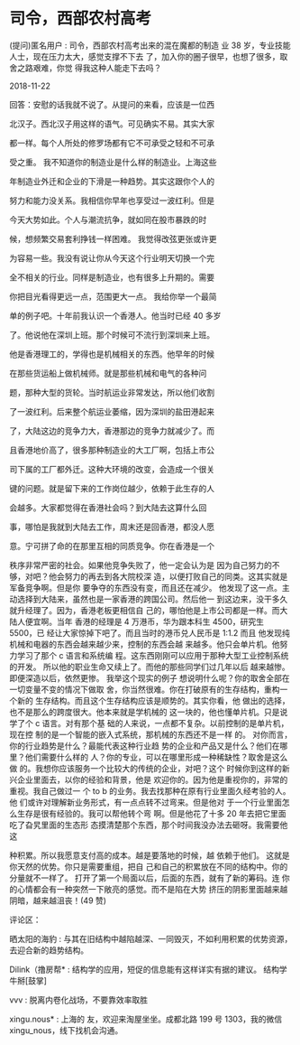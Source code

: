 # 司令，西部农村高考

(提问)匿名用户 : 司令，西部农村高考出来的混在魔都的制造 业 38 岁，专业技能人士，现在压力太大，感觉支撑不下去 了，加入你的圈子很早，也想了很多，取舍之路艰难，你觉 得我这种人能走下去吗？

2018-11-22

回答：安慰的话我就不说了。从提问的来看，应该是一位西

北汉子。西北汉子用这样的语气。可见确实不易。其实大家

都一样。每个人所处的修罗场都有它不可承受之轻和不可承

受之重。 我不知道你的制造业是什么样的制造业。上海这些

年制造业外迁和企业的下滑是一种趋势。其实这跟你个人的

努力和能力没关系。我相信你早年也享受过一波红利。但是

今天大势如此。个人与潮流抗争，就如同在股市暴跌的时

候，想频繁交易套利挣钱一样困难。 我觉得改弦更张或许更

为容易一些。我没有说让你从今天这个行业明天切换一个完

全不相关的行业。同样是制造业，也有很多上升期的。需要

你把目光看得更远一点，范围更大一点。 我给你举一个最简

单的例子吧。十年前我认识一个香港人。他当时已经 40 多岁

了。他说他在深圳上班。那个时候可不流行到深圳来上班。

他是香港理工的，学得也是机械相关的东西。他早年的时候

在那些货运船上做机械师。就是那些机械和电气的各种问

题，那种大型的货轮。当时航运业非常发达，所以他们收割

了一波红利。后来整个航运业萎缩，因为深圳的盐田港起来

了，大陆这边的竞争力大，香港那边的竞争力就减少了。而

且香港地价高了，很多那种制造业的大工厂啊，包括上市公

司下属的工厂都外迁。这种大环境的改变，会造成一个很关

键的问题。就是留下来的工作岗位越少，依赖于此生存的人

会越多。大家都觉得在香港社会吗？到大陆去这算什么回

事，哪怕是我就到大陆去工作，周末还是回香港，都没人愿

意。宁可拼了命的在那里互相的同质竞争。你在香港是一个

秩序非常严密的社会。如果他竞争失败了，他一定会认为是 因为自己努力的不够，对吧？他会努力的再去到各大院校深 造，以便打败自己的同类。这其实就是军备竞争啊。但是你 要争夺的东西没有变，而且还在减少。 他发现了这一点。主 动选择到大陆来，虽然也是一家香港的跨国公司。然后他一 到这边来，没干多久就升经理了。因为，香港老板更相信自 己的，哪怕他是上市公司都是一样。而大陆人便宜啊。当年 香港的经理是 4 万港币，华为跟本科生 4500，研究生 5500，已 经让大家惊掉下吧了。而且当时的港币兑人民币是 1:1.2 而且 他发现纯机械和电器的东西会越来越少来，控制的东西会越 来越多。他只会单片机。他努力学习了那个 c 语言和系统编 程。这东西刚刚可以应用于那种大型工业控制系统的开发。 所以他的职业生命又续上了。而他的那些同学们过几年以后 越来越惨。即便深造以后，依然更惨。 我举这个现实的例子 想说明什么呢？你的取舍全部在一切变量不变的情况下做取 舍，你当然很难。你在打破原有的生存结构，重构一个新的 生存结构。而且这个生存结构应该是顺势的。其实你看，他 做出的选择，也不是那么的跨度很大。他本来就是学机械的 这一块的，他也懂单片机。只是说学了个 c 语言。对有那个基 础的人来说，一点都不复杂。以前控制的是单片机，现在控 制的是一个智能的嵌入式系统，那机械的东西还不是一样 的。 对你而言，你的行业趋势是什么？最能代表这种行业趋 势的企业和产品又是什么？他们在哪里？他们需要什么样的 人？你的专业，可以在哪里形成一种稀缺性？取舍是这么做 的。我想你应该服务一个比较大的传统的企业，对吧？这个 时候你到这样的新兴企业里面去，以你的经验和背景，他是 欢迎你的。因为他是重视你的，非常的重视。我自己做过一 个 to b 的业务。我去找那种在原有行业里面久经考验的人。他 们或许对理解新业务形式，有一点点转不过弯来。但是他对 于一个行业里面怎么生存是很有经验的。我可以帮他转个弯 啊。但是他花了十多 20 年去把它里面吃了旮旯里面的生态形 态摸清楚那个东西，那个时间我没办法去砸呀。我需要他这

种积累。所以我愿意支付高的成本。越是要落地的时候，越 依赖于他们。 这就是你天然的优势。你只是需要重组，把自 己和自己的积累放在不同的结构中。你的分量就不一样了。 打开了第一个局面以后，后面的东西，就有了新的筹码。连 你的心情都会有一种突然一下敞亮的感觉。而不是陷在大势 挤压的阴影里面越来越阴暗，越来越沮丧！(49 赞)

评论区：

晒太阳的海豹 : 与其在旧结构中越陷越深、一同毁灭，不如利用积累的优势资源，去迎合新的趋势结构。

Dilink（撸房帮* : 结构学的应用，短促的信息能有这样详实有据的建议。 结构学牛掰[鼓掌]

vvv : 脱离内卷化战场，不要靠效率取胜

xingu.nous* : 上海的 友，欢迎来淘屋坐坐。成都北路 199 号 1303，我的微信 xingu_nous，线下找机会沟通。